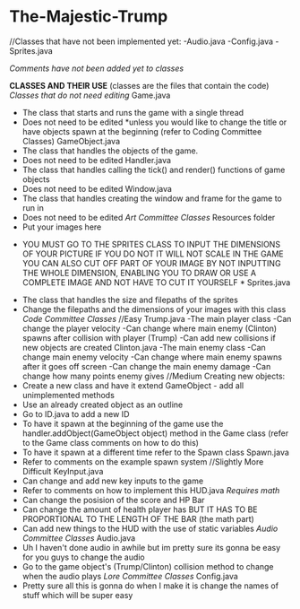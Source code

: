 # The-Majestic-Trump
//Classes that have not been implemented yet:
  -Audio.java
  -Config.java
  -Sprites.java
  
  *Comments have not been added yet to classes*
  
  **CLASSES AND THEIR USE**
  (classes are the files that contain the code)
*Classes that do not need editing*
Game.java 
  - The class that starts and runs the game with a single thread
  - Does not need to be edited *unless you would like to change the title or have objects spawn at the beginning (refer to Coding         Committee Classes)
GameObject.java 
  - The class that handles the objects of the game.
  - Does not need to be edited
Handler.java
  - The class that handles calling the tick() and render() functions of game objects
  - Does not need to be edited
Window.java
  - The class that handles creating the window and frame for the game to run in
  - Does not need to be edited
*Art Committee Classes*
Resources folder
  - Put your images here
  * YOU MUST GO TO THE SPRITES CLASS TO INPUT THE DIMENSIONS OF YOUR PICTURE
    IF YOU DO NOT IT WILL NOT SCALE IN THE GAME
    YOU CAN ALSO CUT OFF PART OF YOUR IMAGE BY NOT INPUTTING THE WHOLE DIMENSION,
    ENABLING YOU TO DRAW OR USE A COMPLETE IMAGE AND NOT HAVE TO CUT IT YOURSELF *
Sprites.java
  - The class that handles the size and filepaths of the sprites
  - Change the filepaths and the dimensions of your images with this class
*Code Committee Classes*
//Easy
Trump.java
  -The main player class
  -Can change the player velocity
  -Can change where main enemy (Clinton) spawns after collision with player (Trump)
  -Can add new collisions if new objects are created
Clinton.java
  -The main enemy class
  -Can change main enemy velocity
  -Can change where main enemy spawns after it goes off screen
  -Can change the main enemy damage
  -Can change how many points enemy gives
//Medium
Creating new objects:
  - Create a new class and have it extend GameObject - add all unimplemented methods
  - Use an already created object as an outline
  - Go to ID.java to add a new ID
  - To have it spawn at the beginning of the game use the handler.addObject(GameObject object) method in the Game class
    (refer to the Game class comments on how to do this)
  - To have it spawn at a different time refer to the Spawn class
Spawn.java
  - Refer to comments on the example spawn system
//Slightly More Difficult
KeyInput.java
  - Can change and add new key inputs to the game
  - Refer to comments on how to implement this
HUD.java
  *Requires math*
  - Can change the posision of the score and HP Bar
  - Can change the amount of health player has BUT IT HAS TO BE 
    PROPORTIONAL TO THE LENGTH OF THE BAR (the math part)
  - Can add new things to the HUD with the use of static variables
*Audio Committee Classes*
Audio.java
  - Uh I haven't done audio in awhile but im pretty sure its gonna be easy for you guys to change the audio
  - Go to the game object's (Trump/Clinton) collision method to change when the audio plays
*Lore Committee Classes*
Config.java
  - Pretty sure all this is gonna do when I make it is change the names of stuff which will be super easy

